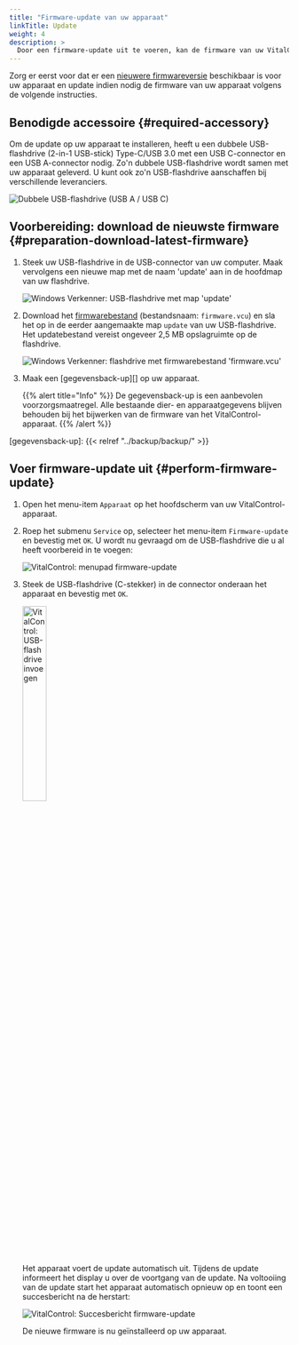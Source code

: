 ```yaml
---
title: "Firmware-update van uw apparaat"
linkTitle: Update
weight: 4
description: >
  Door een firmware-update uit te voeren, kan de firmware van uw VitalControl-apparaat worden bijgewerkt naar de nieuwste beschikbare versies.
---
```

Zorg er eerst voor dat er een [nieuwere firmwareversie](../versions/) beschikbaar is voor uw apparaat en update indien nodig de firmware van uw apparaat volgens de volgende instructies.

## Benodigde accessoire {#required-accessory}

Om de update op uw apparaat te installeren, heeft u een dubbele USB-flashdrive (2-in-1 USB-stick) Type-C/USB 3.0 met een USB C-connector en een USB A-connector nodig. Zo'n dubbele USB-flashdrive wordt samen met uw apparaat geleverd. U kunt ook zo'n USB-flashdrive aanschaffen bij verschillende leveranciers.

![Dubbele USB-flashdrive (USB A / USB C)](/images/firmware/update/usb-dual-stick.svg "Dubbele USB-flashdrive")

## Voorbereiding: download de nieuwste firmware {#preparation-download-latest-firmware}

1. Steek uw USB-flashdrive in de USB-connector van uw computer. Maak vervolgens een nieuwe map met de naam 'update' aan in de hoofdmap van uw flashdrive.

    ![Windows Verkenner: USB-flashdrive met map 'update'](../images/create-folder-update.png "USB-flashdrive: map 'update'")

1. Download het [firmwarebestand](/download/firmware.vcu) (bestandsnaam: `firmware.vcu`) en sla het op in de eerder aangemaakte map `update` van uw USB-flashdrive. Het updatebestand vereist ongeveer 2,5 MB opslagruimte op de flashdrive.

    ![Windows Verkenner: flashdrive met firmwarebestand 'firmware.vcu'](../images/save-firmware-file.png "Flashdrive met firmwarebestand")

1. Maak een [gegevensback-up][] op uw apparaat.

    {{% alert title="Info" %}}
De gegevensback-up is een aanbevolen voorzorgsmaatregel. Alle bestaande dier- en apparaatgegevens blijven behouden bij het bijwerken van de firmware van het VitalControl-apparaat.
    {{% /alert %}}

[gegevensback-up]: {{< relref "../backup/backup/" >}}

## Voer firmware-update uit {#perform-firmware-update}

1. Open het menu-item `Apparaat` op het hoofdscherm van uw VitalControl-apparaat.

1. Roep het submenu `Service` op, selecteer het menu-item `Firmware-update` en bevestig met `OK`. U wordt nu gevraagd om de USB-flashdrive die u al heeft voorbereid in te voegen:

    ![VitalControl: menupad firmware-update](../images/firmware-update.png "Firmware-update")

1. Steek de USB-flashdrive (C-stekker) in de connector onderaan het apparaat en bevestig met `OK`.

    <img src="/images/firmware/update/plug-in-dual-usb-stick.svg" alt="VitalControl: USB-flashdrive invoegen" title="USB-flashdrive invoegen" width="30%" />

   Het apparaat voert de update automatisch uit. Tijdens de update informeert het display u over de voortgang van de update. Na voltooiing van de update start het apparaat automatisch opnieuw op en toont een succesbericht na de herstart:

   ![VitalControl: Succesbericht firmware-update](../images/update-success.png "Succes firmware-update")

   De nieuwe firmware is nu geïnstalleerd op uw apparaat.
